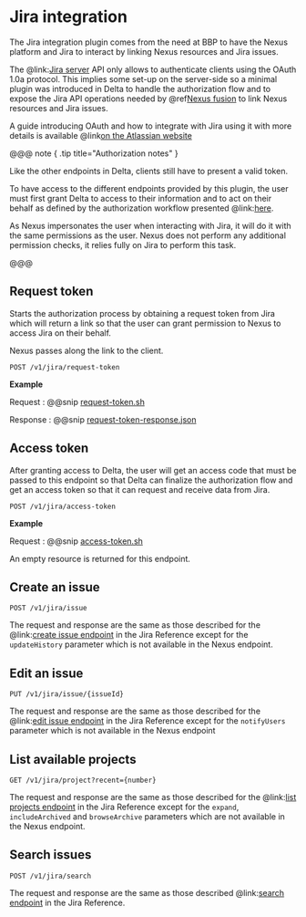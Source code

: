 # Jira integration

The Jira integration plugin comes from the need at BBP to have the Nexus platform and Jira to interact by linking Nexus resources 
and Jira issues.

The @link:[Jira server](https://developer.atlassian.com/server/jira/platform/getting-started/) API only allows to authenticate 
clients using the OAuth 1.0a protocol. This implies some set-up on the server-side so a minimal plugin was introduced in Delta to handle 
the authorization flow and to expose the Jira API operations needed by @ref[Nexus fusion](../../fusion/index.md) to link Nexus resources 
and Jira issues.

A guide introducing OAuth and how to integrate with Jira using it with more details is  available @link[on the Atlassian website](https://developer.atlassian.com/server/jira/platform/oauth/)

@@@ note { .tip title="Authorization notes" }

Like the other endpoints in Delta, clients still have to present a valid token.

To have access to the different endpoints provided by this plugin, the user must first grant Delta to access to their information and to act on their
behalf as defined by the authorization workflow presented @link:[here](https://developer.atlassian.com/server/jira/platform/oauth/#authorization-flow).

As Nexus impersonates the user when interacting with Jira, it will do it with the same permissions as the user.
Nexus does not perform any additional permission checks, it relies fully on Jira to perform this task.

@@@

## Request token

Starts the authorization process by obtaining a request token from Jira which will return a link so that the user can grant permission to Nexus to 
access Jira on their behalf.

Nexus passes along the link to the client.

```
POST /v1/jira/request-token
```

**Example**

Request
:   @@snip [request-token.sh](assets/jira/request-token.sh)

Response
:   @@snip [request-token-response.json](assets/jira/request-token-response.json)

## Access token

After granting access to Delta, the user will get an access code that must be passed to this endpoint so that Delta can finalize the authorization flow
and get an access token so that it can request and receive data from Jira.

```
POST /v1/jira/access-token
```

**Example**

Request
:   @@snip [access-token.sh](assets/jira/access-token.sh)

An empty resource is returned for this endpoint.

## Create an issue

```
POST /v1/jira/issue
```

The request and response are the same as those described for the @link:[create issue endpoint](https://docs.atlassian.com/software/jira/docs/api/REST/8.22.2/#issue-createIssue) 
in the Jira Reference except for the `updateHistory` parameter which is not available in the Nexus endpoint.

## Edit an issue

```
PUT /v1/jira/issue/{issueId}
```

The request and response are the same as those described  for the @link:[edit issue endpoint](https://docs.atlassian.com/software/jira/docs/api/REST/8.22.2/#issue-editIssue) 
in the Jira Reference except for the `notifyUsers` parameter which is not available in the Nexus endpoint

## List available projects

```
GET /v1/jira/project?recent={number}
```

The request and response are the same as those described for the @link:[list projects endpoint](https://docs.atlassian.com/software/jira/docs/api/REST/8.22.2/#project-getAllProjects) 
in the Jira Reference except for the `expand`, `includeArchived` and `browseArchive` parameters which are not available in the Nexus endpoint.

## Search issues

```
POST /v1/jira/search
```

The request and response are the same as those described @link:[search endpoint](https://docs.atlassian.com/software/jira/docs/api/REST/8.22.2/#search-searchUsingSearchRequest) in the Jira Reference.